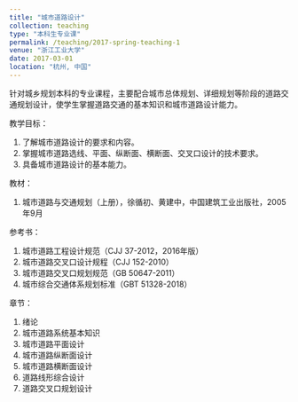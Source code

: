 ```yaml
---
title: "城市道路设计"
collection: teaching
type: "本科生专业课"
permalink: /teaching/2017-spring-teaching-1
venue: "浙江工业大学"
date: 2017-03-01
location: "杭州, 中国"
---
```


针对城乡规划本科的专业课程，主要配合城市总体规划、详细规划等阶段的道路交通规划设计，使学生掌握道路交通的基本知识和城市道路设计能力。

教学目标：

1. 了解城市道路设计的要求和内容。
2. 掌握城市道路选线、平面、纵断面、横断面、交叉口设计的技术要求。
3. 具备城市道路设计的基本能力。

教材：

1. 城市道路与交通规划（上册），徐循初、黄建中，中国建筑工业出版社，2005年9月

参考书：

1. 城市道路工程设计规范（CJJ 37-2012，2016年版）
3. 城市道路交叉口设计规程（CJJ 152-2010）
3. 城市道路交叉口规划规范（GB 50647-2011）
4. 城市综合交通体系规划标准（GBT 51328-2018）

章节：

1. 绪论
2. 城市道路系统基本知识
3. 城市道路平面设计
4. 城市道路纵断面设计
5. 城市道路横断面设计
6. 道路线形综合设计
7. 道路交叉口规划设计

